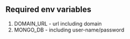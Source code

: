 ## Required env variables

1. DOMAIN_URL - url including domain
2. MONGO_DB - including user-name/password
